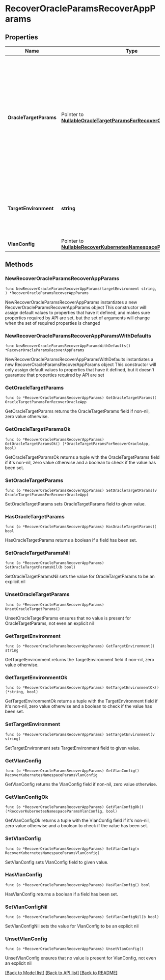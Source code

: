 # RecoverOracleParamsRecoverAppParams

## Properties

Name | Type | Description | Notes
------------ | ------------- | ------------- | -------------
**OracleTargetParams** | Pointer to [**NullableOracleTargetParamsForRecoverOracleApp**](OracleTargetParamsForRecoverOracleApp.md) | Specifies the params for recovering to a oracle host. Provided oracle backup should be recovered to same type of target host. For Example: If you have oracle backup taken from a physical host then that should be recovered to physical host only. | [optional] 
**TargetEnvironment** | **string** | Specifies the environment of the recovery target. The corresponding params below must be filled out. | 
**VlanConfig** | Pointer to [**NullableRecoverKubernetesNamespaceParamsVlanConfig**](RecoverKubernetesNamespaceParamsVlanConfig.md) |  | [optional] 

## Methods

### NewRecoverOracleParamsRecoverAppParams

`func NewRecoverOracleParamsRecoverAppParams(targetEnvironment string, ) *RecoverOracleParamsRecoverAppParams`

NewRecoverOracleParamsRecoverAppParams instantiates a new RecoverOracleParamsRecoverAppParams object
This constructor will assign default values to properties that have it defined,
and makes sure properties required by API are set, but the set of arguments
will change when the set of required properties is changed

### NewRecoverOracleParamsRecoverAppParamsWithDefaults

`func NewRecoverOracleParamsRecoverAppParamsWithDefaults() *RecoverOracleParamsRecoverAppParams`

NewRecoverOracleParamsRecoverAppParamsWithDefaults instantiates a new RecoverOracleParamsRecoverAppParams object
This constructor will only assign default values to properties that have it defined,
but it doesn't guarantee that properties required by API are set

### GetOracleTargetParams

`func (o *RecoverOracleParamsRecoverAppParams) GetOracleTargetParams() OracleTargetParamsForRecoverOracleApp`

GetOracleTargetParams returns the OracleTargetParams field if non-nil, zero value otherwise.

### GetOracleTargetParamsOk

`func (o *RecoverOracleParamsRecoverAppParams) GetOracleTargetParamsOk() (*OracleTargetParamsForRecoverOracleApp, bool)`

GetOracleTargetParamsOk returns a tuple with the OracleTargetParams field if it's non-nil, zero value otherwise
and a boolean to check if the value has been set.

### SetOracleTargetParams

`func (o *RecoverOracleParamsRecoverAppParams) SetOracleTargetParams(v OracleTargetParamsForRecoverOracleApp)`

SetOracleTargetParams sets OracleTargetParams field to given value.

### HasOracleTargetParams

`func (o *RecoverOracleParamsRecoverAppParams) HasOracleTargetParams() bool`

HasOracleTargetParams returns a boolean if a field has been set.

### SetOracleTargetParamsNil

`func (o *RecoverOracleParamsRecoverAppParams) SetOracleTargetParamsNil(b bool)`

 SetOracleTargetParamsNil sets the value for OracleTargetParams to be an explicit nil

### UnsetOracleTargetParams
`func (o *RecoverOracleParamsRecoverAppParams) UnsetOracleTargetParams()`

UnsetOracleTargetParams ensures that no value is present for OracleTargetParams, not even an explicit nil
### GetTargetEnvironment

`func (o *RecoverOracleParamsRecoverAppParams) GetTargetEnvironment() string`

GetTargetEnvironment returns the TargetEnvironment field if non-nil, zero value otherwise.

### GetTargetEnvironmentOk

`func (o *RecoverOracleParamsRecoverAppParams) GetTargetEnvironmentOk() (*string, bool)`

GetTargetEnvironmentOk returns a tuple with the TargetEnvironment field if it's non-nil, zero value otherwise
and a boolean to check if the value has been set.

### SetTargetEnvironment

`func (o *RecoverOracleParamsRecoverAppParams) SetTargetEnvironment(v string)`

SetTargetEnvironment sets TargetEnvironment field to given value.


### GetVlanConfig

`func (o *RecoverOracleParamsRecoverAppParams) GetVlanConfig() RecoverKubernetesNamespaceParamsVlanConfig`

GetVlanConfig returns the VlanConfig field if non-nil, zero value otherwise.

### GetVlanConfigOk

`func (o *RecoverOracleParamsRecoverAppParams) GetVlanConfigOk() (*RecoverKubernetesNamespaceParamsVlanConfig, bool)`

GetVlanConfigOk returns a tuple with the VlanConfig field if it's non-nil, zero value otherwise
and a boolean to check if the value has been set.

### SetVlanConfig

`func (o *RecoverOracleParamsRecoverAppParams) SetVlanConfig(v RecoverKubernetesNamespaceParamsVlanConfig)`

SetVlanConfig sets VlanConfig field to given value.

### HasVlanConfig

`func (o *RecoverOracleParamsRecoverAppParams) HasVlanConfig() bool`

HasVlanConfig returns a boolean if a field has been set.

### SetVlanConfigNil

`func (o *RecoverOracleParamsRecoverAppParams) SetVlanConfigNil(b bool)`

 SetVlanConfigNil sets the value for VlanConfig to be an explicit nil

### UnsetVlanConfig
`func (o *RecoverOracleParamsRecoverAppParams) UnsetVlanConfig()`

UnsetVlanConfig ensures that no value is present for VlanConfig, not even an explicit nil

[[Back to Model list]](../README.md#documentation-for-models) [[Back to API list]](../README.md#documentation-for-api-endpoints) [[Back to README]](../README.md)


